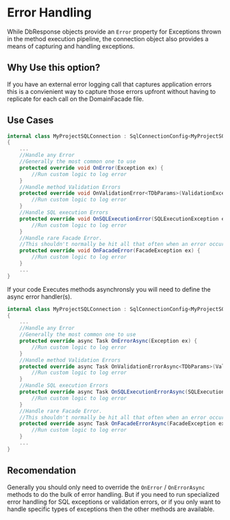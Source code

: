 ﻿# Error Handling
While DbResponse objects provide an `Error` property for Exceptions thrown in the method execution pipeline, 
the connection object also provides a means of capturing and handling exceptions.

## Why Use this option?
If you have an external error logging call that captures application errors 
this is a convienient way to capture those errors upfront without having to
replicate for each call on the DomainFacade file.

## Use Cases

```csharp
internal class MyProjectSQLConnection : SqlConnectionConfig<MyProjectSQLConnection>
{
    ...
    //Handle any Error
    //Generally the most common one to use
    protected override void OnError(Exception ex) { 
        //Run custom logic to log error
    }
    //Handle method Validation Errors
    protected override void OnValidationError<TDbParams>(ValidationException<TDbParams> ex) { 
        //Run custom logic to log error
    }
    //Handle SQL execution Errors
    protected override void OnSQLExecutionError(SQLExecutionException ex) { 
        //Run custom logic to log error
    }
    //Handle rare Facade Error. 
    //This shouldn't normally be hit all that often when an error occurs, so this is best used in debug mode.
    protected override void OnFacadeError(FacadeException ex) { 
        //Run custom logic to log error
    }
    ...
}
```
If your code Executes methods asynchronsly you will need to define the async error handler(s).


```csharp
internal class MyProjectSQLConnection : SqlConnectionConfig<MyProjectSQLConnection>
{
    ...
    //Handle any Error
    //Generally the most common one to use
    protected override async Task OnErrorAsync(Exception ex) { 
        //Run custom logic to log error
    }
    //Handle method Validation Errors
    protected override async Task OnValidationErrorAsync<TDbParams>(ValidationException<TDbParams> ex) { 
        //Run custom logic to log error
    }
    //Handle SQL execution Errors
    protected override async Task OnSQLExecutionErrorAsync(SQLExecutionException ex) { 
        //Run custom logic to log error
    }
    //Handle rare Facade Error. 
    //This shouldn't normally be hit all that often when an error occurs, so this is best used in debug mode.
    protected override async Task OnFacadeErrorAsync(FacadeException ex) { 
        //Run custom logic to log error
    }
    ...
}
```

## Recomendation
Generally you should only need to override the `OnError` / `OnErrorAsync` methods to do the bulk of error handling.
But if you need to run specialized error handling for SQL exceptions or validation errors, 
or if you only want to handle specific types of exceptions then the other methods are available.